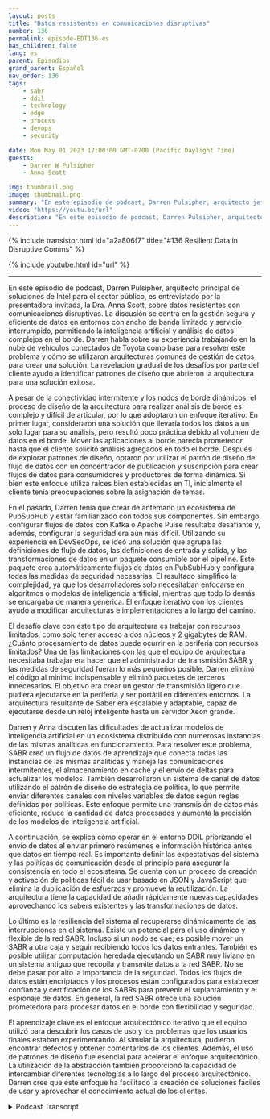 ```yaml
---
layout: posts
title: "Datos resistentes en comunicaciones disruptivas"
number: 136
permalink: episode-EDT136-es
has_children: false
lang: es
parent: Episodios
grand_parent: Español
nav_order: 136
tags:
    - sabr
    - ddil
    - technology
    - edge
    - process
    - devops
    - security

date: Mon May 01 2023 17:00:00 GMT-0700 (Pacific Daylight Time)
guests:
    - Darren W Pulsipher
    - Anna Scott

img: thumbnail.png
image: thumbnail.png
summary: "En este episodio de podcast, Darren Pulsipher, arquitecto jefe de soluciones de Intel para el sector público, es entrevistado por la presentadora invitada, la Dra. Anna Scott, sobre datos resilientes con comunicaciones disruptivas."
video: "https://youtu.be/url"
description: "En este episodio de podcast, Darren Pulsipher, arquitecto jefe de soluciones de Intel para el sector público, es entrevistado por la presentadora invitada, la Dra. Anna Scott, sobre datos resilientes con comunicaciones disruptivas."
---
```


<div>
{% include transistor.html id="a2a806f7" title="#136 Resilient Data in Disruptive Comms" %}

{% include youtube.html id="url" %}
</div>

---

En este episodio de podcast, Darren Pulsipher, arquitecto principal de soluciones de Intel para el sector público, es entrevistado por la presentadora invitada, la Dra. Anna Scott, sobre datos resistentes con comunicaciones disruptivas. La discusión se centra en la gestión segura y eficiente de datos en entornos con ancho de banda limitado y servicio interrumpido, permitiendo la inteligencia artificial y análisis de datos complejos en el borde. Darren habla sobre su experiencia trabajando en la nube de vehículos conectados de Toyota como base para resolver este problema y cómo se utilizaron arquitecturas comunes de gestión de datos para crear una solución. La revelación gradual de los desafíos por parte del cliente ayudó a identificar patrones de diseño que abrieron la arquitectura para una solución exitosa.

A pesar de la conectividad intermitente y los nodos de borde dinámicos, el proceso de diseño de la arquitectura para realizar análisis de borde es complejo y difícil de articular, por lo que adoptaron un enfoque iterativo. En primer lugar, consideraron una solución que llevaría todos los datos a un solo lugar para su análisis, pero resultó poco práctica debido al volumen de datos en el borde. Mover las aplicaciones al borde parecía prometedor hasta que el cliente solicitó análisis agregados en todo el borde. Después de explorar patrones de diseño, optaron por utilizar el patrón de diseño de flujo de datos con un concentrador de publicación y suscripción para crear flujos de datos para consumidores y productores de forma dinámica. Si bien este enfoque utiliza raíces bien establecidas en TI, inicialmente el cliente tenía preocupaciones sobre la asignación de temas.

En el pasado, Darren tenía que crear de antemano un ecosistema de PubSubHub y estar familiarizado con todos sus componentes. Sin embargo, configurar flujos de datos con Kafka o Apache Pulse resultaba desafiante y, además, configurar la seguridad era aún más difícil. Utilizando su experiencia en DevSecOps, se ideó una solución que agrupa las definiciones de flujo de datos, las definiciones de entrada y salida, y las transformaciones de datos en un paquete consumible por el pipeline. Este paquete crea automáticamente flujos de datos en PubSubHub y configura todas las medidas de seguridad necesarias. El resultado simplificó la complejidad, ya que los desarrolladores solo necesitaban enfocarse en algoritmos o modelos de inteligencia artificial, mientras que todo lo demás se encargaba de manera genérica. El enfoque iterativo con los clientes ayudó a modificar arquitecturas e implementaciones a lo largo del camino.

El desafío clave con este tipo de arquitectura es trabajar con recursos limitados, como solo tener acceso a dos núcleos y 2 gigabytes de RAM. ¿Cuánto procesamiento de datos puede ocurrir en la periferia con recursos limitados? Una de las limitaciones con las que el equipo de arquitectura necesitaba trabajar era hacer que el administrador de transmisión SABR y las medidas de seguridad fueran lo más pequeños posible. Darren eliminó el código al mínimo indispensable y eliminó paquetes de terceros innecesarios. El objetivo era crear un gestor de transmisión ligero que pudiera ejecutarse en la periferia y ser portátil en diferentes entornos. La arquitectura resultante de Saber era escalable y adaptable, capaz de ejecutarse desde un reloj inteligente hasta un servidor Xeon grande.

Darren y Anna discuten las dificultades de actualizar modelos de inteligencia artificial en un ecosistema distribuido con numerosas instancias de las mismas analíticas en funcionamiento. Para resolver este problema, SABR creó un flujo de datos de aprendizaje que conecta todas las instancias de las mismas analíticas y maneja las comunicaciones intermitentes, el almacenamiento en caché y el envío de deltas para actualizar los modelos. También desarrollaron un sistema de canal de datos utilizando el patrón de diseño de estrategia de política, lo que permite enviar diferentes canales con niveles variables de datos según reglas definidas por políticas. Este enfoque permite una transmisión de datos más eficiente, reduce la cantidad de datos procesados y aumenta la precisión de los modelos de inteligencia artificial.

A continuación, se explica cómo operar en el entorno DDIL priorizando el envío de datos al enviar primero resúmenes e información histórica antes que datos en tiempo real. Es importante definir las expectativas del sistema y las políticas de comunicación desde el principio para asegurar la consistencia en todo el ecosistema. Se cuenta con un proceso de creación y activación de políticas fácil de usar basado en JSON y JavaScript que elimina la duplicación de esfuerzos y promueve la reutilización. La arquitectura tiene la capacidad de añadir rápidamente nuevas capacidades aprovechando los sabers existentes y las transformaciones de datos.

Lo último es la resiliencia del sistema al recuperarse dinámicamente de las interrupciones en el sistema. Existe un potencial para el uso dinámico y flexible de la red SABR. Incluso si un nodo se cae, es posible mover un SABR a otra caja y seguir recibiendo todos los datos entrantes. También es posible utilizar computación heredada ejecutando un SABR muy liviano en un sistema antiguo que recopila y transmite datos a la red SABR. No se debe pasar por alto la importancia de la seguridad. Todos los flujos de datos están encriptados y los procesos están configurados para establecer confianza y certificación de los SABRs para prevenir el suplantamiento y el espionaje de datos. En general, la red SABR ofrece una solución prometedora para procesar datos en el borde con flexibilidad y seguridad.

El aprendizaje clave es el enfoque arquitectónico iterativo que el equipo utilizó para descubrir los casos de uso y los problemas que los usuarios finales estaban experimentando. Al simular la arquitectura, pudieron encontrar defectos y obtener comentarios de los clientes. Además, el uso de patrones de diseño fue esencial para acelerar el enfoque arquitectónico. La utilización de la abstracción también proporcionó la capacidad de intercambiar diferentes tecnologías a lo largo del proceso arquitectónico. Darren cree que este enfoque ha facilitado la creación de soluciones fáciles de usar y aprovechar el conocimiento actual de los clientes.



<details>
<summary> Podcast Transcript </summary>

<p></p>

</details>
